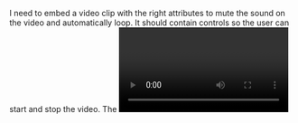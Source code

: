 I need to embed a video clip with the right attributes to mute the sound on the video and automatically loop. It should contain controls so the user can start and stop the video. The <video> element must be used, and its attributes should mute and loop the video. 

